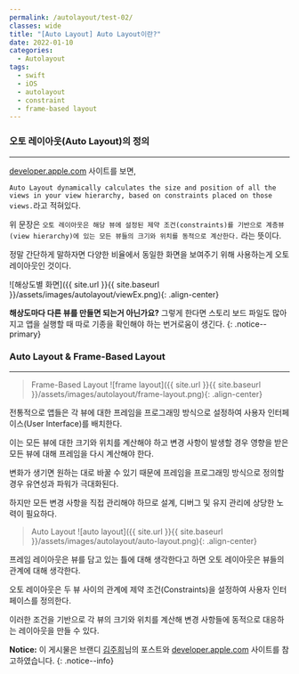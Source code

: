 ```yaml
---
permalink: /autolayout/test-02/
classes: wide
title: "[Auto Layout] Auto Layout이란?"
date: 2022-01-10
categories:
  - Autolayout
tags:
  - swift
  - iOS
  - autolayout
  - constraint
  - frame-based layout
---
```


### 오토 레이아웃(Auto Layout)의 정의

---

[developer.apple.com](https://developer.apple.com/library/archive/documentation/UserExperience/Conceptual/AutolayoutPG/index.html) 사이트를 보면,

`Auto Layout dynamically calculates the size and position of all the views in your view hierarchy, based on constraints placed on those views.`라고 적혀있다.

위 문장은 `오토 레이아웃은 해당 뷰에 설정된 제약 조건(constraints)를 기반으로 계층뷰(view hierarchy)에 있는 모든 뷰들의 크기와 위치를 동적으로 계산한다.` 라는 뜻이다.

정말 간단하게 말하자면 다양한 비율에서 동일한 화면을 보여주기 위해 사용하는게 오토 레이아웃인 것이다.

![해상도별 화면]({{ site.url }}{{ site.baseurl }}/assets/images/autolayout/viewEx.png){: .align-center}

**해상도마다 다른 뷰를 만들면 되는거 아닌가요?**
그렇게 한다면 스토리 보드 파일도 많아지고 앱을 실행할 때 따로 기종을 확인해야 하는 번거로움이 생긴다.
{: .notice--primary}

### Auto Layout & Frame-Based Layout

---

> Frame-Based Layout
![frame layout]({{ site.url }}{{ site.baseurl }}/assets/images/autolayout/frame-layout.png){: .align-center}

전통적으로 앱들은 각 뷰에 대한 프레임을 프로그래밍 방식으로 설정하여 사용자 인터페이스(User Interface)를 배치한다.

이는 모든 뷰에 대한 크기와 위치를 계산해야 하고 변경 사항이 발생할 경우 영향을 받은 모든 뷰에 대해 프레임을 다시 계산해야 한다.

변화가 생기면 원하는 대로 바꿀 수 있기 때문에 프레임을 프로그래밍 방식으로 정의할 경우 유연성과 파워가 극대화된다.

하지만 모든 변경 사항을 직접 관리해야 하므로 설계, 디버그 및 유지 관리에 상당한 노력이 필요하다.

> Auto Layout
![auto layout]({{ site.url }}{{ site.baseurl }}/assets/images/autolayout/auto-layout.png){: .align-center}

프레임 레이아웃은 뷰를 담고 있는 틀에 대해 생각한다고 하면 오토 레이아웃은 뷰들의 관계에 대해 생각한다.

오토 레이아웃은 두 뷰 사이의 관계에 제약 조건(Constraints)을 설정하여 사용자 인터페이스를 정의한다.

이러한 조건을 기반으로 각 뷰의 크기와 위치를 계산해 변경 사항들에 동적으로 대응하는 레이아웃을 만들 수 있다.


**Notice:** 이 게시물은 브랜디 [김주희](http://labs.brandi.co.kr/2018/05/30/kimjh.html "브랜디 김주희님 포스트")님의 포스트와 [developer.apple.com](https://developer.apple.com/library/archive/documentation/UserExperience/Conceptual/AutolayoutPG/index.html) 사이트를 참고하였습니다.
{: .notice--info}